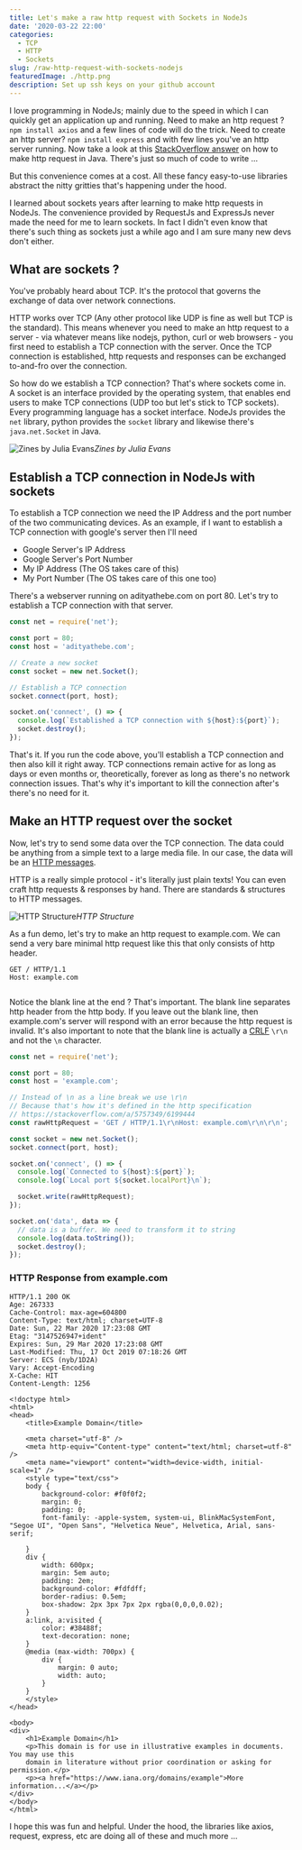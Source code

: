 ```yaml
---
title: Let's make a raw http request with Sockets in NodeJs
date: '2020-03-22 22:00'
categories:
  - TCP
  - HTTP
  - Sockets
slug: /raw-http-request-with-sockets-nodejs
featuredImage: ./http.png
description: Set up ssh keys on your github account
---
```


I love programming in NodeJs; mainly due to the speed in which I can quickly get an application up and running. Need to make an http request ? `npm install axios` and a few lines of code will do the trick. Need to create an http server? `npm install express` and with few lines you've an http server running. Now take a look at this [StackOverflow answer](https://stackoverflow.com/a/1359700/6199444) on how to make http request in Java. There's just so much of code to write ...

But this convenience comes at a cost. All these fancy easy-to-use libraries abstract the nitty gritties that's happening under the hood.

I learned about sockets years after learning to make http requests in NodeJs. The convenience provided by RequestJs and ExpressJs never made the need for me to learn sockets. In fact I didn't even know that there's such thing as sockets just a while ago and I am sure many new devs don't either.

## What are sockets ?

You've probably heard about TCP. It's the protocol that governs the exchange of data over network connections.

HTTP works over TCP (Any other protocol like UDP is fine as well but TCP is the standard). This means whenever you need to make an http request to a server - via whatever means like nodejs, python, curl or web browsers - you first need to establish a TCP connection with the server. Once the TCP connection is established, http requests and responses can be exchanged to-and-fro over the connection.

So how do we establish a TCP connection? That's where sockets come in. A socket is an interface provided by the operating system, that enables end users to make TCP connections (UDP too but let's stick to TCP sockets). Every programming language has a socket interface. NodeJs provides the `net` library, python provides the `socket` library and likewise there's `java.net.Socket` in Java.

![Zines by Julia Evans](./sockets-zines.jpeg)_Zines by Julia Evans_

## Establish a TCP connection in NodeJs with sockets

To establish a TCP connection we need the IP Address and the port number of the two communicating devices. As an example, if I want to establish a TCP connection with google's server then I'll need

- Google Server's IP Address
- Google Server's Port Number
- My IP Address (The OS takes care of this)
- My Port Number (The OS takes care of this one too)

There's a webserver running on adityathebe.com on port 80. Let's try to establish a TCP connection with that server.

```js
const net = require('net');

const port = 80;
const host = 'adityathebe.com';

// Create a new socket
const socket = new net.Socket();

// Establish a TCP connection
socket.connect(port, host);

socket.on('connect', () => {
  console.log(`Established a TCP connection with ${host}:${port}`);
  socket.destroy();
});
```

That's it. If you run the code above, you'll establish a TCP connection and then also kill it right away. TCP connections remain active for as long as days or even months or, theoretically, forever as long as there's no network connection issues. That's why it's important to kill the connection after's there's no need for it.

## Make an HTTP request over the socket

Now, let's try to send some data over the TCP connection. The data could be anything from a simple text to a large media file. In our case, the data will be an [HTTP messages](https://developer.mozilla.org/en-US/docs/Web/HTTP/Messages).

HTTP is a really simple protocol - it's literally just plain texts! You can even craft http requests & responses by hand. There are standards & structures to HTTP messages.

![HTTP Structure](./http-structure.png)_HTTP Structure_

As a fun demo, let's try to make an http request to example.com. We can send a very bare minimal http request like this that only consists of http header.

```text
GET / HTTP/1.1
Host: example.com
   
```

Notice the blank line at the end ? That's important. The blank line separates http header from the http body. If you leave out the blank line, then example.com's server will respond with an error because the http request is invalid. It's also important to note that the blank line is actually a [CRLF](https://developer.mozilla.org/en-US/docs/Glossary/CRLF) `\r\n` and not the `\n` character.

```js
const net = require('net');

const port = 80;
const host = 'example.com';

// Instead of \n as a line break we use \r\n
// Because that's how it's defined in the http specification
// https://stackoverflow.com/a/5757349/6199444
const rawHttpRequest = 'GET / HTTP/1.1\r\nHost: example.com\r\n\r\n';

const socket = new net.Socket();
socket.connect(port, host);

socket.on('connect', () => {
  console.log(`Connected to ${host}:${port}`);
  console.log(`Local port ${socket.localPort}\n`);

  socket.write(rawHttpRequest);
});

socket.on('data', data => {
  // data is a buffer. We need to transform it to string
  console.log(data.toString());
  socket.destroy();
});
```

### HTTP Response from example.com

```text
HTTP/1.1 200 OK
Age: 267333
Cache-Control: max-age=604800
Content-Type: text/html; charset=UTF-8
Date: Sun, 22 Mar 2020 17:23:08 GMT
Etag: "3147526947+ident"
Expires: Sun, 29 Mar 2020 17:23:08 GMT
Last-Modified: Thu, 17 Oct 2019 07:18:26 GMT
Server: ECS (nyb/1D2A)
Vary: Accept-Encoding
X-Cache: HIT
Content-Length: 1256

<!doctype html>
<html>
<head>
    <title>Example Domain</title>

    <meta charset="utf-8" />
    <meta http-equiv="Content-type" content="text/html; charset=utf-8" />
    <meta name="viewport" content="width=device-width, initial-scale=1" />
    <style type="text/css">
    body {
        background-color: #f0f0f2;
        margin: 0;
        padding: 0;
        font-family: -apple-system, system-ui, BlinkMacSystemFont, "Segoe UI", "Open Sans", "Helvetica Neue", Helvetica, Arial, sans-serif;

    }
    div {
        width: 600px;
        margin: 5em auto;
        padding: 2em;
        background-color: #fdfdff;
        border-radius: 0.5em;
        box-shadow: 2px 3px 7px 2px rgba(0,0,0,0.02);
    }
    a:link, a:visited {
        color: #38488f;
        text-decoration: none;
    }
    @media (max-width: 700px) {
        div {
            margin: 0 auto;
            width: auto;
        }
    }
    </style>
</head>

<body>
<div>
    <h1>Example Domain</h1>
    <p>This domain is for use in illustrative examples in documents. You may use this
    domain in literature without prior coordination or asking for permission.</p>
    <p><a href="https://www.iana.org/domains/example">More information...</a></p>
</div>
</body>
</html>
```

I hope this was fun and helpful. Under the hood, the libraries like axios, request, express, etc are doing all of these and much more ...
